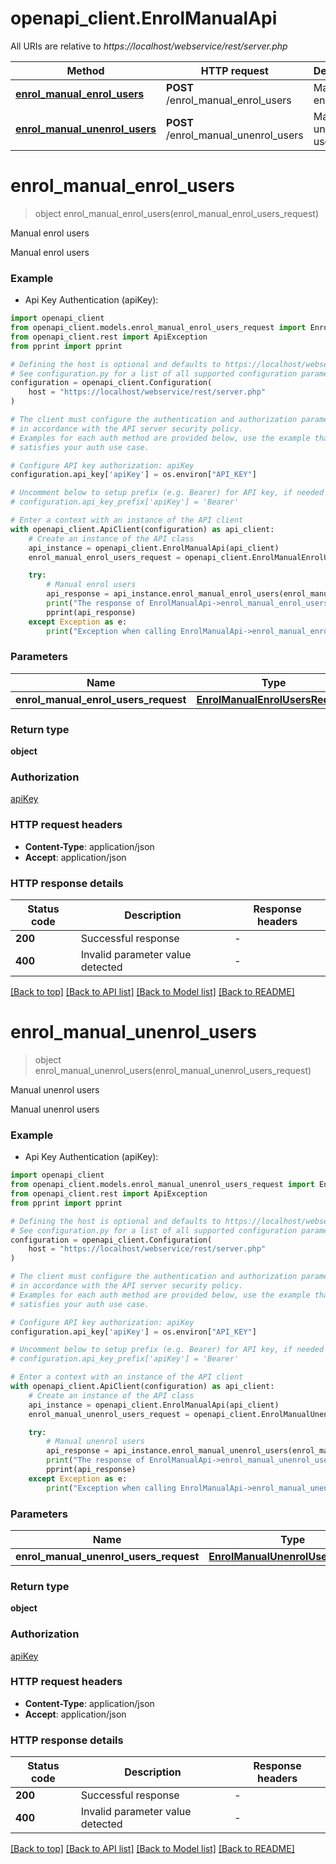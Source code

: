 # openapi_client.EnrolManualApi

All URIs are relative to *https://localhost/webservice/rest/server.php*

Method | HTTP request | Description
------------- | ------------- | -------------
[**enrol_manual_enrol_users**](EnrolManualApi.md#enrol_manual_enrol_users) | **POST** /enrol_manual_enrol_users | Manual enrol users
[**enrol_manual_unenrol_users**](EnrolManualApi.md#enrol_manual_unenrol_users) | **POST** /enrol_manual_unenrol_users | Manual unenrol users


# **enrol_manual_enrol_users**
> object enrol_manual_enrol_users(enrol_manual_enrol_users_request)

Manual enrol users

Manual enrol users

### Example

* Api Key Authentication (apiKey):

```python
import openapi_client
from openapi_client.models.enrol_manual_enrol_users_request import EnrolManualEnrolUsersRequest
from openapi_client.rest import ApiException
from pprint import pprint

# Defining the host is optional and defaults to https://localhost/webservice/rest/server.php
# See configuration.py for a list of all supported configuration parameters.
configuration = openapi_client.Configuration(
    host = "https://localhost/webservice/rest/server.php"
)

# The client must configure the authentication and authorization parameters
# in accordance with the API server security policy.
# Examples for each auth method are provided below, use the example that
# satisfies your auth use case.

# Configure API key authorization: apiKey
configuration.api_key['apiKey'] = os.environ["API_KEY"]

# Uncomment below to setup prefix (e.g. Bearer) for API key, if needed
# configuration.api_key_prefix['apiKey'] = 'Bearer'

# Enter a context with an instance of the API client
with openapi_client.ApiClient(configuration) as api_client:
    # Create an instance of the API class
    api_instance = openapi_client.EnrolManualApi(api_client)
    enrol_manual_enrol_users_request = openapi_client.EnrolManualEnrolUsersRequest() # EnrolManualEnrolUsersRequest | 

    try:
        # Manual enrol users
        api_response = api_instance.enrol_manual_enrol_users(enrol_manual_enrol_users_request)
        print("The response of EnrolManualApi->enrol_manual_enrol_users:\n")
        pprint(api_response)
    except Exception as e:
        print("Exception when calling EnrolManualApi->enrol_manual_enrol_users: %s\n" % e)
```



### Parameters


Name | Type | Description  | Notes
------------- | ------------- | ------------- | -------------
 **enrol_manual_enrol_users_request** | [**EnrolManualEnrolUsersRequest**](EnrolManualEnrolUsersRequest.md)|  | 

### Return type

**object**

### Authorization

[apiKey](../README.md#apiKey)

### HTTP request headers

 - **Content-Type**: application/json
 - **Accept**: application/json

### HTTP response details

| Status code | Description | Response headers |
|-------------|-------------|------------------|
**200** | Successful response |  -  |
**400** | Invalid parameter value detected |  -  |

[[Back to top]](#) [[Back to API list]](../README.md#documentation-for-api-endpoints) [[Back to Model list]](../README.md#documentation-for-models) [[Back to README]](../README.md)

# **enrol_manual_unenrol_users**
> object enrol_manual_unenrol_users(enrol_manual_unenrol_users_request)

Manual unenrol users

Manual unenrol users

### Example

* Api Key Authentication (apiKey):

```python
import openapi_client
from openapi_client.models.enrol_manual_unenrol_users_request import EnrolManualUnenrolUsersRequest
from openapi_client.rest import ApiException
from pprint import pprint

# Defining the host is optional and defaults to https://localhost/webservice/rest/server.php
# See configuration.py for a list of all supported configuration parameters.
configuration = openapi_client.Configuration(
    host = "https://localhost/webservice/rest/server.php"
)

# The client must configure the authentication and authorization parameters
# in accordance with the API server security policy.
# Examples for each auth method are provided below, use the example that
# satisfies your auth use case.

# Configure API key authorization: apiKey
configuration.api_key['apiKey'] = os.environ["API_KEY"]

# Uncomment below to setup prefix (e.g. Bearer) for API key, if needed
# configuration.api_key_prefix['apiKey'] = 'Bearer'

# Enter a context with an instance of the API client
with openapi_client.ApiClient(configuration) as api_client:
    # Create an instance of the API class
    api_instance = openapi_client.EnrolManualApi(api_client)
    enrol_manual_unenrol_users_request = openapi_client.EnrolManualUnenrolUsersRequest() # EnrolManualUnenrolUsersRequest | 

    try:
        # Manual unenrol users
        api_response = api_instance.enrol_manual_unenrol_users(enrol_manual_unenrol_users_request)
        print("The response of EnrolManualApi->enrol_manual_unenrol_users:\n")
        pprint(api_response)
    except Exception as e:
        print("Exception when calling EnrolManualApi->enrol_manual_unenrol_users: %s\n" % e)
```



### Parameters


Name | Type | Description  | Notes
------------- | ------------- | ------------- | -------------
 **enrol_manual_unenrol_users_request** | [**EnrolManualUnenrolUsersRequest**](EnrolManualUnenrolUsersRequest.md)|  | 

### Return type

**object**

### Authorization

[apiKey](../README.md#apiKey)

### HTTP request headers

 - **Content-Type**: application/json
 - **Accept**: application/json

### HTTP response details

| Status code | Description | Response headers |
|-------------|-------------|------------------|
**200** | Successful response |  -  |
**400** | Invalid parameter value detected |  -  |

[[Back to top]](#) [[Back to API list]](../README.md#documentation-for-api-endpoints) [[Back to Model list]](../README.md#documentation-for-models) [[Back to README]](../README.md)

